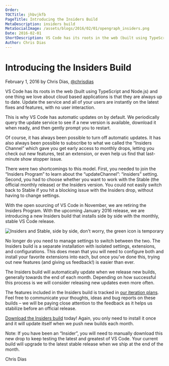 ```yaml
---
Order:
TOCTitle: jhbvjkfb
PageTitle: Introducing the Insiders Build
MetaDescription: insiders build
MetaSocialImage: /assets/blogs/2016/02/01/opengraph_insiders.png
Date: 2016-02-01
ShortDescription: VS Code has its roots in the web (built using TypeScript and Node.js) and one thing we love about cloud based applications is that they are always up to date. Update the service and all of your users are instantly on the latest fixes and features, with no user interaction.
Author: Chris Dias
---
```


# Introducing the Insiders Build

February 1, 2016 by Chris Dias, [@chrisdias](https://twitter.com/chrisdias)

VS Code has its roots in the web (built using TypeScript and Node.js) and one thing we love about cloud based applications is that they are always up to date. Update the service and all of your users are instantly on the latest fixes and features, with no user interaction.

This is why VS Code has automatic updates on by default. We periodically query the update service to see if a new version is available, download it when ready, and then gently prompt you to restart.

Of course, it has always been possible to turn off automatic updates. It has also always been possible to subscribe to what we called the “Insiders Channel” which gave you get early access to monthly drops, letting you check out new features, test an extension, or even help us find that last-minute show stopper issue.

There were two shortcomings to this model. First, you needed to join the “Insiders Program” to learn about the “updateChannel”: “insiders” setting. Second, you had to choose whether you want to work with the Stable (the official monthly release) or the Insiders version. You could not easily switch back to Stable if you hit a blocking issue with the Insiders drop, without having to change settings.

With the open sourcing of VS Code in November, we are retiring the Insiders Program. With the upcoming January 2016 release, we are introducing a new Insiders build that installs side by side with the monthly, stable VS Code release.

![Insiders and Stable, side by side, don't worry, the green icon is temporary](insiders_build_icon.png)

No longer do you need to manage settings to switch between the two. The Insiders build is a separate installation with isolated settings, extensions, and configurations. This does mean that you will need to configure both and install your favorite extensions into each, but once you’ve done this, trying out new features (and giving us feedback!) is easier than ever.

The Insiders build will automatically update when we release new builds, generally towards the end of each month. Depending on how successful this process is we will consider releasing new updates even more often.

The features included in the Insiders build is tracked in [our iteration plans](https://github.com/microsoft/vscode/issues?utf8=%E2%9C%93&q=label%3Aiteration-plan+). Feel free to communicate your thoughts, ideas and bug reports on these builds – we will be paying close attention to the feedback as it helps us stabilize before an official release.

[Download the Insiders build](/insiders) today! Again, you only need to install it once and it will update itself when we push new builds each month.

Note: If you have been an “Insider”, you will need to manually download this new drop to keep testing the latest and greatest of VS Code. Your current build will upgrade to the latest stable release when we ship at the end of the month.

Chris Dias